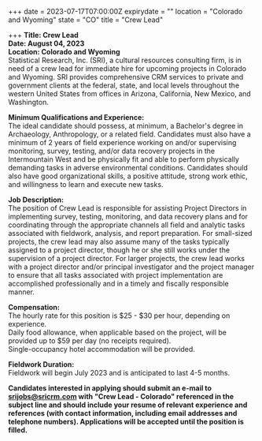 +++ date = 2023-07-17T07:00:00Z 
expirydate = "" 
location = "Colorado and Wyoming" 
state = "CO" 
title = "Crew Lead"

+++
**Title: Crew Lead  
Date: August 04, 2023  
Location: Colorado and Wyoming**  
Statistical Research, Inc. (SRI), a cultural resources consulting firm, is in need of a crew lead for immediate hire for upcoming projects in Colorado and Wyoming. SRI provides comprehensive CRM services to private and government clients at the federal, state, and local levels throughout the western United States from offices in Arizona, California, New Mexico, and Washington.

**Minimum Qualifications and Experience:**  
The ideal candidate should possess, at minimum, a Bachelor's degree in Archaeology, Anthropology, or a related field. Candidates must also have a minimum of 2 years of field experience working on and/or supervising monitoring, survey, testing, and/or data recovery projects in the Intermountain West and be physically fit and able to perform physically demanding tasks in adverse environmental conditions. Candidates should also have good organizational skills, a positive attitude, strong work ethic, and willingness to learn and execute new tasks.

**Job Description:**  
The position of Crew Lead is responsible for assisting Project Directors in implementing survey, testing, monitoring, and data recovery plans and for coordinating through the appropriate channels all field and analytic tasks associated with fieldwork, analysis, and report preparation. For small-sized projects, the crew lead may also assume many of the tasks typically assigned to a project director, though he or she still works under the supervision of a project director. For larger projects, the crew lead works with a project director and/or principal investigator and the project manager to ensure that all tasks associated with project implementation are accomplished professionally and in a timely and fiscally responsible manner.

**Compensation:**  
The hourly rate for this position is $25 - $30 per hour, depending on experience.  
Daily food allowance, when applicable based on the project, will be provided up to $59 per day (no receipts required).  
Single-occupancy hotel accommodation will be provided.


**Fieldwork Duration:**  
Fieldwork will begin July 2023 and is anticipated to last 4-5 months.

**Candidates interested in applying should submit an e-mail to srijobs@sricrm.com with "Crew Lead - Colorado" referenced in the subject line and should include your resume of relevant experience and references (with contact information, including email addresses and telephone numbers). Applications will be accepted until the position is filled.**
